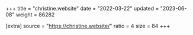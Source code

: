+++
title = "christine.website"
date = "2022-03-22"
updated = "2023-06-08"
weight = 86282

[extra]
source = "https://christine.website/"
ratio = 4
size = 84
+++
